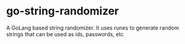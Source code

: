 # go-string-randomizer
A GoLang based string randomizer. It uses runes to generate random strings that can be used as ids, passwords, etc
